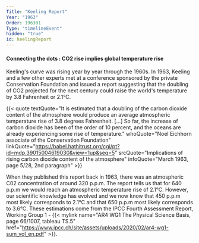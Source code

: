 ```yaml
---
Title: "Keeling Report"
Year: "1963"
Order: 196301
Type: "timelineEvent"
hidden: "true"
id: keelingReport
---
```


#### Connecting the dots : CO2 rise implies global temperature rise

Keeling's curve was rising year by year through the 1960s. In 1963, Keeling and a few other experts met at a conference sponsored by the private Conservation Foundation and issued a report suggesting that the doubling of CO2 projected for the next century could raise the world's temperature by 3.8 Fahrenheit or 2.1°C.

{{< quote textQuote="It is estimated that a doubling of the carbon dioxide content of the atmosphere would produce an average atmospheric temperature rise of 3.8 degrees Fahrenheit. [...] So far, the increase of carbon dioxide has been of the order of 10 percent, and the oceans are already experiencing some rise of temperature." whoQuote="Noel Eichhorn associate of the Conservation Foundation" linkQuote="https://babel.hathitrust.org/cgi/pt?id=mdp.39015004619030&view=1up&seq=5"  srcQuote="Implications of rising carbon dioxide content of the atmosphere" infoQuote="March 1963, page 5/28, 2nd paragraph" >}}

When they published this report back in 1963, there was an atmospheric C02 concentration of around 320 p.p.m. The report tells us that for 640 p.p.m we would reach an atmospheric temperature rise of 2.1°C. However, our scientific knowledge has evolved and we now know that 450 p.p.m most likely corresponds to 2.1°C and that 650 p.p.m most likely corresponds to 3.6°C. These estimations come from the IPCC Fourth Assessment Report, Working Group 1 - {{< mylink name="AR4 WG1 The Physical Science Basis, page 66/1007, tableau TS.5" href="https://www.ipcc.ch/site/assets/uploads/2020/02/ar4-wg1-sum_vol_en.pdf" >}}.